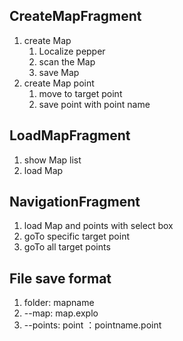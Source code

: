 ## CreateMapFragment

1. create Map
   1. Localize pepper
   2. scan the Map
   3. save Map
2. create Map point
   1. move to target point
   2. save point with point name

## LoadMapFragment 

1. show Map list
2. load Map

## NavigationFragment

1. load Map and points with select box 
2. goTo specific target point
3. goTo all target points

## File save format

1. folder: mapname
2. --map: map.explo
3. --points:  point ：pointname.point